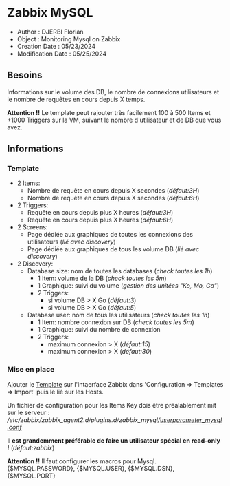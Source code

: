 # Zabbix MySQL

- Author : DJERBI Florian
- Object : Monitoring Mysql on Zabbix 
- Creation Date : 05/23/2024
- Modification Date : 05/25/2024


## Besoins
Informations sur le volume des DB, le nombre de connexions utilisateurs et le nombre de requêtes en cours depuis X temps.

**Attention !!** Le template peut rajouter très facilement 100 à 500 Items et +1000 Triggers sur la VM, suivant le nombre d'utilisateur et de DB que vous avez.


## Informations
### Template
- 2 Items:
    - Nombre de requête en cours depuis X secondes (*défaut:3H*)
    - Nombre de requête en cours depuis X secondes (*défaut:6H*)
- 2 Triggers:
    - Requête en cours depuis plus X heures (*défaut:3H*)
    - Requête en cours depuis plus X heures (*défaut:6H*)
- 2 Screens:
    - Page dédiée aux graphiques de toutes les connexions des utilisateurs (*lié avec discovery*)
    - Page dédiée aux graphiques de tous les volume DB (*lié avec discovery*)
- 2 Discovery:
    - Database size: nom de toutes les databases (*check toutes les 1h*)
        - 1 Item: volume de la DB (*check toutes les 5m*)
        - 1 Graphique: suivi du volume (*gestion des unitées "Ko, Mo, Go"*)
        - 2 Triggers: 
            - si volume DB > X Go (*défaut:3*)
            - si volume DB > X Go (*défaut:5*)
    - Database user: nom de tous les utilisateurs (*check toutes les 1h*)
        - 1 Item: nombre connexion sur DB (*check toutes les 5m*)
        - 1 Graphique: suivi du nombre de connexion
        - 2 Triggers:
            - maximum connexion > X (*défaut:15*)
            - maximum connexion > X (*défaut:30*)

### Mise en place
Ajouter le [Template](./zbx_export_templates.json) sur l'intaerface Zabbix dans 'Configuration => Templates => Import' puis le lié sur les Hosts.

Un fichier de configuration pour les Items Key dois être préalablement mit sur le serveur : */etc/zabbix/zabbix_agent2.d/plugins.d/zabbix_mysql/[userparameter_mysql.conf](./userparameter_mysql.conf)*

**Il est grandemment préférable de faire un utilisateur spécial en read-only !** (*défaut:zabbix*)

**Attention !!**
Il faut configurer les macros pour Mysql.
{$MYSQL.PASSWORD}, {$MYSQL.USER}, {$MYSQL.DSN}, {$MYSQL.PORT}
